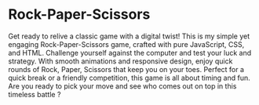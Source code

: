 # Rock-Paper-Scissors

Get ready to relive a classic game with a digital twist! This is my simple yet engaging Rock-Paper-Scissors game, crafted with pure JavaScript, CSS, and HTML. Challenge yourself against the computer and test your luck and strategy. With smooth animations and responsive design, enjoy quick rounds of Rock, Paper, Scissors that keep you on your toes. Perfect for a quick break or a friendly competition, this game is all about timing and fun. Are you ready to pick your move and see who comes out on top in this timeless battle ?
